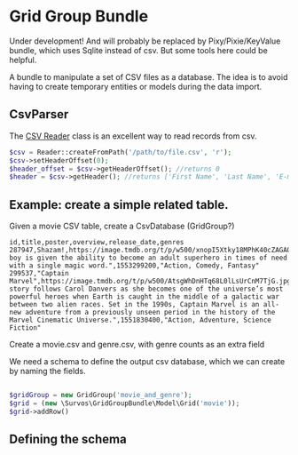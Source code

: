 # Grid Group Bundle

Under development!  And will probably be replaced by Pixy/Pixie/KeyValue bundle, which uses Sqlite instead of csv.  But some tools here could be helpful.

A bundle to manipulate a set of CSV files as a database.  The idea is to avoid having to create temporary entities or models during the data import.


## CsvParser
The [CSV Reader](https://csv.thephpleague.com/9.0/reader/) class is an excellent way to read records from csv.

```php
$csv = Reader::createFromPath('/path/to/file.csv', 'r');
$csv->setHeaderOffset(0);
$header_offset = $csv->getHeaderOffset(); //returns 0
$header = $csv->getHeader(); //returns ['First Name', 'Last Name', 'E-mail']

```
    
## Example: create a simple related table.

Given a movie CSV table, create a CsvDatabase (GridGroup?)

```csv
id,title,poster,overview,release_date,genres
287947,Shazam!,https://image.tmdb.org/t/p/w500/xnopI5Xtky18MPhK40cZAGAOVeV.jpg,"A boy is given the ability to become an adult superhero in times of need with a single magic word.",1553299200,"Action, Comedy, Fantasy"
299537,"Captain Marvel",https://image.tmdb.org/t/p/w500/AtsgWhDnHTq68L0lLsUrCnM7TjG.jpg,"The story follows Carol Danvers as she becomes one of the universe’s most powerful heroes when Earth is caught in the middle of a galactic war between two alien races. Set in the 1990s, Captain Marvel is an all-new adventure from a previously unseen period in the history of the Marvel Cinematic Universe.",1551830400,"Action, Adventure, Science Fiction"
```

Create a movie.csv and genre.csv, with genre counts as an extra field

We need a schema to define the output csv database, which we can create by naming the fields.

```php

$gridGroup = new GridGroup('movie_and_genre');
$grid = (new \Survos\GridGroupBundle\Model\Grid('movie'));
$grid->addRow()
```

## Defining the schema


